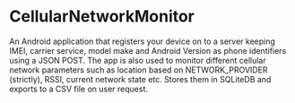 # CellularNetworkMonitor
An Android application that registers your device on to a server keeping IMEI, 
carrier service, model make and Android Version as phone identifiers using a JSON POST.
The app is also used to monitor different cellular network parameters such as
location based on NETWORK_PROVIDER (strictly), RSSI, current network state etc.
Stores them in SQLiteDB and exports to a CSV file on user request.

